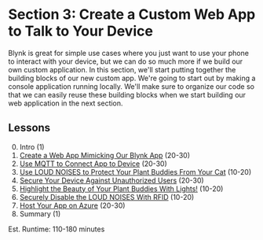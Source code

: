# Section 3: Create a Custom Web App to Talk to Your Device
Blynk is great for simple use cases where you just want to use your
phone to interact with your device, but we can do so much more if we
build our own custom application. In this section, we'll start putting
together the building blocks of our new custom app. We're going to start
out by making a console application running locally. We'll make sure to
organize our code so that we can easily reuse these building blocks when
we start building our web application in the next section.

## Lessons
0. Intro (1)
1. [Create a Web App Mimicking Our Blynk App](
   01-App.md) (20-30)
2. [Use MQTT to Connect App to Device](
   02-MQTT.md) (20-30)
3. [Use LOUD NOISES to Protect Your Plant Buddies From Your Cat](
   03-Speaker.md) (10-20)
4. [Secure Your Device Against Unauthorized Users](04-Secure.md) (20-30)
5. [Highlight the Beauty of Your Plant Buddies With Lights!](
   05-NeoPixel.md) (10-20)
6. [Securely Disable the LOUD NOISES With RFID](
   06-RFID.md) (10-20)
7. [Host Your App on Azure](07-Azure.md) (20-30)
8. Summary (1)

Est. Runtime: 110-180 minutes
